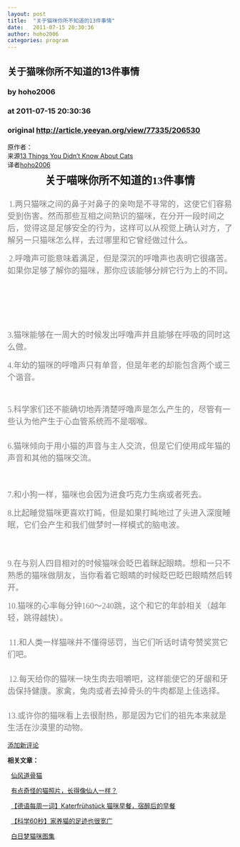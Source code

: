 ```yaml
---
layout: post
title:  "关于猫咪你所不知道的13件事情"
date:   2011-07-15 20:30:36
author: hoho2006
categories: program
---
```


## 关于猫咪你所不知道的13件事情
### by hoho2006
### at 2011-07-15 20:30:36
### original <http://article.yeeyan.org/view/77335/206530>

<p>原作者：<br>来源<a href="http://www.rd.com/slideshows/13-things-you-didn%e2%80%99t-know-about-cats/">13 Things You Didn’t Know About Cats</a><br>译者<a href="http://space.yeeyan.org/u/77335">hoho2006</a></p><p style="color:#1a1a1a;line-height:24px;text-align:center"><b><span style="font-size:24px;font-family:simhei">关于喵咪你所不知道的13件事情</span></b></p> <p style="color:#1a1a1a;line-height:24px;text-align:center"><img src="http://www.rd.com/wp-content/uploads/2011/06/13-things-cats-01-sl.jpg" alt="" border="0"></p> <p style="text-align:left"><span style="line-height:27px"><b> </b></span><span style="color:#807f7f;font-family:freightsans-book;font-size:18px;line-height:27px">1.两只猫咪之间的鼻子对鼻子的亲吻是不寻常的，这使它们容易受到伤害。然而那些互相之间熟识的猫咪，在分开一段时间之后，觉得这是足够安全的行为，这样可以从视觉上确认对方，了解另一只猫咪怎么样，去过哪里和它曾经做过什么。</span></p> <p style="text-align:left"><span style="line-height:27px"><b> </b></span><span style="color:#807f7f;font-family:freightsans-book;font-size:18px;line-height:27px">2.呼噜声可能意味着满足，但是深沉的呼噜声也表明它很痛苦。如果你足够了解你的猫咪，那你应该能够分辨它行为上的不同。</span></p>   <p style="text-align:center;color:#1a1a1a;line-height:24px"><span style="color:#807f7f;font-family:freightsans-book;font-size:18px;line-height:27px"><img src="http://www.rd.com/wp-content/uploads/2011/06/13-things-cats-02-sl.jpg" alt="" border="0"></span></p>   <p style="text-align:left"><span style="color:#807f7f;font-family:freightsans-book;font-size:18px;line-height:27px"><br style="margin-top:0px;margin-right:0px;margin-bottom:0px;margin-left:0px;padding-top:0px;padding-right:0px;padding-bottom:0px;padding-left:0px;list-style-type:none;list-style-position:initial;line-height:1.5em"> 3.猫咪能够在一周大的时候发出呼噜声并且能够在呼吸的同时这么做。<br style="margin-top:0px;margin-right:0px;margin-bottom:0px;margin-left:0px;padding-top:0px;padding-right:0px;padding-bottom:0px;padding-left:0px;list-style-type:none;list-style-position:initial;line-height:1.5em"> </span></p> <p><span style="color:#807f7f;font-family:freightsans-book;font-size:18px;line-height:27px">4.年幼的猫咪的呼噜声只有单音，但是年老的却能包含两个或三个谐音。</span></p>   <p><span style="color:#807f7f;font-family:freightsans-book;font-size:18px;line-height:27px">5.科学家们还不能确切地弄清楚呼噜声是怎么产生的，尽管有一些认为他产生于心血管系统而不是咽喉。</span></p> <p style="text-align:center;color:#1a1a1a;line-height:24px"><span style="color:#807f7f;font-family:freightsans-book;font-size:18px;line-height:27px"><img src="http://www.rd.com/wp-content/uploads/2011/06/13-things-cats-03-sl.jpg" alt="" border="0"><br> </span></p> <p style="text-align:left"><span style="color:#807f7f;font-family:freightsans-book;font-size:18px;line-height:27px">6.猫咪倾向于用小猫的声音与主人交流，但是它们使用成年猫的声音和其他的猫咪交流。</span></p> <p style="text-align:center;color:#1a1a1a;line-height:24px"><span style="color:#807f7f;font-family:freightsans-book;font-size:18px;line-height:27px"><img src="http://www.rd.com/wp-content/uploads/2011/06/13-things-cats-04-sl.jpg" alt="" border="0"><br> </span></p> <p style="text-align:left;color:#1a1a1a;line-height:24px"><span style="color:#807f7f;font-family:freightsans-book;font-size:18px;line-height:27px"><b style="margin-top:0px;margin-right:0px;margin-bottom:0px;margin-left:0px;padding-top:0px;padding-right:0px;padding-bottom:0px;padding-left:0px;list-style-type:none;list-style-position:initial;line-height:1.5em;border-top-width:0px;border-right-width:0px;border-bottom-width:0px;border-left-width:0px;border-style:initial;border-color:initial;outline-width:0px;outline-style:initial;outline-color:initial;font-size:18px;vertical-align:baseline;background-image:initial;background-color:transparent;background-repeat:initial initial"><br> </b></span><span style="color:#807f7f;font-family:freightsans-book;font-size:18px;line-height:27px"><span style="margin-top:0px;margin-right:0px;margin-bottom:0px;margin-left:0px;padding-top:0px;padding-right:0px;padding-bottom:0px;padding-left:0px;list-style-type:none;list-style-position:initial;line-height:1.5em;border-top-width:0px;border-right-width:0px;border-bottom-width:0px;border-left-width:0px;border-style:initial;border-color:initial;outline-width:0px;outline-style:initial;outline-color:initial;font-size:18px;vertical-align:baseline;background-image:initial;background-color:transparent;background-repeat:initial initial">7.和小狗一样，猫咪也会因为进食巧克力生病或者死去。</span></span><span style="color:#807f7f;font-family:freightsans-book;line-height:27px;font-size:large"><b> </b></span></p> <p style="text-align:left;color:#1a1a1a;line-height:24px"><span style="color:#807f7f;font-family:freightsans-book;font-size:18px;line-height:27px">8.比起睡觉猫咪更喜欢打盹，但是如果打盹地过了头进入深度睡眠，它们会产生和我们做梦时一样模式的脑电波。</span></p> <p style="text-align:center;color:#1a1a1a;line-height:24px"><span style="color:#807f7f;font-family:freightsans-book;font-size:18px;line-height:27px"><img src="http://www.rd.com/wp-content/uploads/2011/06/13-things-cats-06-sl.jpg" alt="" border="0"><br> </span></p>   <p><span style="color:#807f7f;font-family:freightsans-book;font-size:18px;line-height:27px">9.在与别人四目相对的时候猫咪会眨巴着眯起眼睛。想和一只不熟悉的猫咪做朋友，当你看着它眼睛的时候眨巴眨巴眼睛然后转开。</span><span style="color:#807f7f;font-family:freightsans-book;line-height:27px;font-size:large"><b> </b></span></p> <p><span style="color:#807f7f;font-family:freightsans-book;font-size:18px;line-height:27px">10.猫咪的心率每分钟160～240跳，这个和它的年龄相关（越年轻，跳得越快）。</span></p> <p style="text-align:center;color:#1a1a1a;line-height:24px"><span style="color:#807f7f;font-family:freightsans-book;font-size:18px;line-height:27px"><img src="http://www.rd.com/wp-content/uploads/2011/06/13-things-cats-07-sl.jpg" alt="" border="0"><br> </span></p> <p style="text-align:left"><span style="line-height:27px"><b> </b></span><span style="color:#807f7f;font-family:freightsans-book;font-size:18px;line-height:27px">11.和人类一样猫咪并不懂得惩罚，当它们听话时请夸赞奖赏它们吧。</span></p> <p style="text-align:center;color:#1a1a1a;line-height:24px"><span style="color:#807f7f;font-family:freightsans-book;font-size:18px;line-height:27px"><img src="http://www.rd.com/wp-content/uploads/2011/06/13-things-cats-08-sl.jpg" alt="" border="0"><br> </span></p> <p style="text-align:left"><span style="line-height:27px"><b> </b></span><span style="color:#807f7f;font-family:freightsans-book;font-size:18px;line-height:27px">12.每天给你的猫咪一块生肉去咀嚼吧，这样能使它的牙龈和牙齿保持健康。家禽，兔肉或者去掉骨头的牛肉都是上佳选择。</span></p> <p style="text-align:center;color:#1a1a1a;line-height:24px"><span style="color:#807f7f;font-family:freightsans-book;font-size:18px;line-height:27px"><img src="http://www.rd.com/wp-content/uploads/2011/06/13-things-cats-09-sl.jpg" alt="" border="0"><br> </span></p> <p style="text-align:left;color:#1a1a1a;line-height:24px"><span style="color:#807f7f;font-family:freightsans-book;font-size:18px;line-height:27px"><span style="margin-top:0px;margin-right:0px;margin-bottom:0px;margin-left:0px;padding-top:0px;padding-right:0px;padding-bottom:0px;padding-left:0px;list-style-type:none;list-style-position:initial;line-height:1.5em;border-top-width:0px;border-right-width:0px;border-bottom-width:0px;border-left-width:0px;border-style:initial;border-color:initial;outline-width:0px;outline-style:initial;outline-color:initial;font-size:18px;vertical-align:baseline;background-image:initial;background-color:transparent;background-repeat:initial initial">13.或许你的猫咪看上去很耐热，那是因为它们的祖先本来就是生活在沙漠里的动物。</span></span></p><p><a href="http://article.yeeyan.org/view/77335/206530#newComment">添加新评论</a></p><p><strong>相关文章：</strong></p><p>  <a href="http://article.yeeyan.org/view/116849/203812?from=rss_related">仙风道骨猫</a></p><p>  <a href="http://article.yeeyan.org/view/224361/203808?from=rss_related">有点奇怪的猫照片，长得像仙人一样？</a></p><p>  <a href="http://article.yeeyan.org/view/154162/197555?from=rss_related">【德语每周一词】Katerfrühstück 猫咪早餐，宿醉后的早餐</a></p><p>  <a href="http://article.yeeyan.org/view/183810/197407?from=rss_related">【科学60秒】家养猫的足迹也很宽广</a></p><p>  <a href="http://article.yeeyan.org/view/108560/190756?from=rss_related">白日梦猫咪图集</a></p><img src="http://www1.feedsky.com/t1/535917873/yeeyan/feedsky/s.gif?r=http://article.yeeyan.org/view/77335/206530" border="0" height="0" width="0">